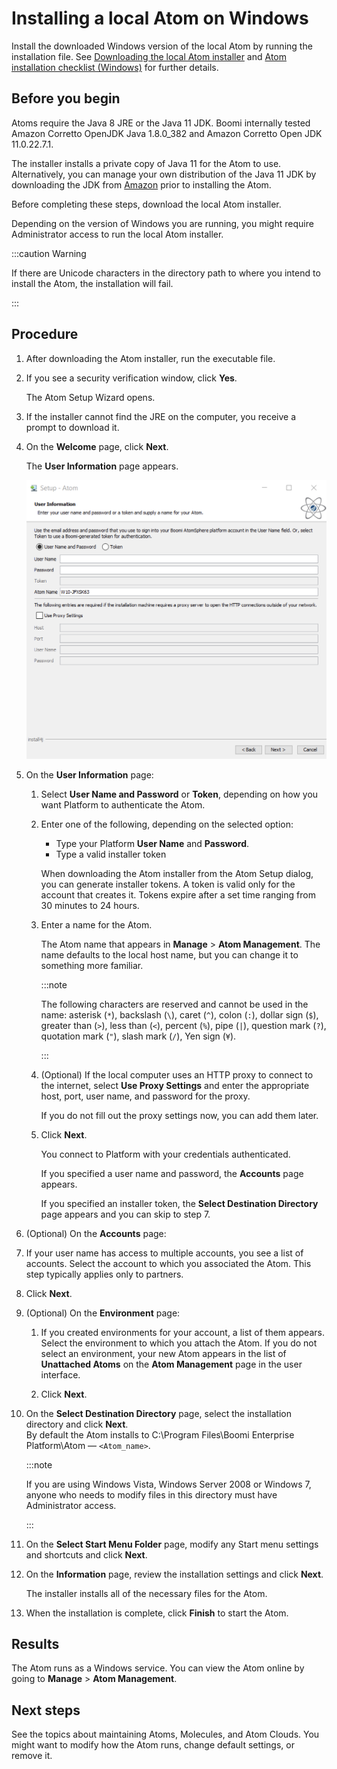 # Installing a local Atom on Windows 

<head>
  <meta name="guidename" content="Integration"/>
  <meta name="context" content="GUID-beec31b0-477d-430b-a744-cedb3a8d67eb"/>
</head>


Install the downloaded Windows version of the local Atom by running the installation file. See [Downloading the local Atom installer](./t-atm-Downloading_the_local_Atom_installer_401abba4-2ea0-43d7-9a15-4012f63467c1.md) and [Atom installation checklist (Windows)](./int-Atom_Cloud_installation_checklist_Windows_cad69a98-88cf-4bdb-9854-56acd2a34caf.md) for further details.

## Before you begin

Atoms require the Java 8 JRE or the Java 11 JDK. Boomi internally tested Amazon Corretto OpenJDK Java 1.8.0_382 and Amazon Corretto Open JDK 11.0.22.7.1.

The installer installs a private copy of Java 11 for the Atom to use. Alternatively, you can manage your own distribution of the Java 11 JDK by downloading the JDK from [Amazon](https://docs.aws.amazon.com/corretto/latest/corretto-11-ug/downloads-list.html) prior to installing the Atom.

Before completing these steps, download the local Atom installer.

Depending on the version of Windows you are running, you might require Administrator access to run the local Atom installer.

:::caution Warning

If there are Unicode characters in the directory path to where you intend to install the Atom, the installation will fail.

:::

## Procedure

1. After downloading the Atom installer, run the executable file.

2. If you see a security verification window, click **Yes**.

    The Atom Setup Wizard opens.

3. If the installer cannot find the JRE on the computer, you receive a prompt to download it.

4. On the **Welcome** page, click **Next**.

    The **User Information** page appears.

    ![Atom Setup Wizard, User Information page.](../Images/setup-local-windows-atom.png)

5. On the **User Information** page:

    1. Select **User Name and Password** or **Token**, depending on how you want Platform to authenticate the Atom.

    2. Enter one of the following, depending on the selected option:
       - Type your Platform **User Name** and **Password**.
       - Type a valid installer token

        When downloading the Atom installer from the Atom Setup dialog, you can generate installer tokens. A token is valid only for the account that creates it. Tokens expire after a set time ranging from 30 minutes to 24 hours.

    3.  Enter a name for the Atom.
    
        The Atom name that appears in **Manage** > **Atom Management**. The name defaults to the local host name, but you can change it to something more familiar.

        :::note

        The following characters are reserved and cannot be used in the name: asterisk (`*`), backslash (`\`), caret (`^`), colon (`:`), dollar sign (`$`), greater than (`>`), less than (`<`), percent (`%`), pipe (`|`), question mark (`?`), quotation mark (`"`), slash mark (`/`), Yen sign (`¥`).

        :::

    4. (Optional) If the local computer uses an HTTP proxy to connect to the internet, select **Use Proxy Settings** and enter the appropriate host, port, user name, and password for the proxy.

        If you do not fill out the proxy settings now, you can add them later.

    5. Click **Next**.

        You connect to Platform with your credentials authenticated.

        If you specified a user name and password, the **Accounts** page appears.

        If you specified an installer token, the **Select Destination Directory** page appears and you can skip to step 7.

6. (Optional) On the **Accounts** page:

7. If your user name has access to multiple accounts, you see a list of accounts. Select the account to which you associated the Atom. This step typically applies only to partners.

8. Click **Next**.

9.  (Optional) On the **Environment** page:

    1. If you created environments for your account, a list of them appears. Select the environment to which you attach the Atom. If you do not select an environment, your new Atom appears in the list of **Unattached Atoms** on the **Atom Management** page in the user interface.

    2. Click **Next**.

10. On the **Select Destination Directory** page, select the installation directory and click **Next**.<br />By default the Atom installs to C:\Program Files\Boomi Enterprise Platform\Atom — `<Atom_name>`.

    :::note

    If you are using Windows Vista, Windows Server 2008 or Windows 7, anyone who needs to modify files in this directory must have Administrator access.

    :::

11. On the **Select Start Menu Folder** page, modify any Start menu settings and shortcuts and click **Next**.

12. On the **Information** page, review the installation settings and click **Next**.

    The installer installs all of the necessary files for the Atom.

13. When the installation is complete, click **Finish** to start the Atom.

## Results

The Atom runs as a Windows service. You can view the Atom online by going to **Manage** > **Atom Management**.

## Next steps

See the topics about maintaining Atoms, Molecules, and Atom Clouds. You might want to modify how the Atom runs, change default settings, or remove it.